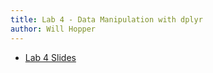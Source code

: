 ```yaml
---
title: Lab 4 - Data Manipulation with dplyr
author: Will Hopper
---
```


* [Lab 4 Slides]({{site.baseurl}}/labs/Data_Manipulation_with_dplyr/Data-Manipulation-with-dplyr.html) 

